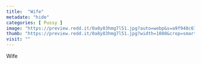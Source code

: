 ```yaml
---
title:  "Wife"
metadate: "hide"
categories: [ Pussy ]
image: "https://preview.redd.it/0a8y83hmg7l51.jpg?auto=webp&s=a9f940c6796cacee4a59233daa88e43966b4efd7"
thumb: "https://preview.redd.it/0a8y83hmg7l51.jpg?width=1080&crop=smart&auto=webp&s=f339b3fdb4c39a8e87ee822a5b474210ec27d5c0"
visit: ""
---
```

Wife
